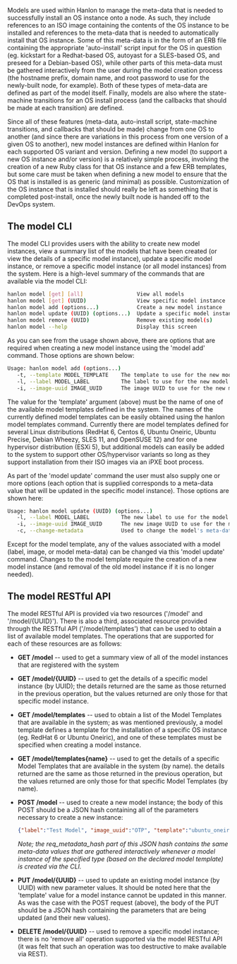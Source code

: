 Models are used within Hanlon to manage the meta-data that is needed to successfully install an OS instance onto a node. As such, they include references to an ISO image containing the contents of the OS instance to be installed and references to the meta-data that is needed to automatically install that OS instance. Some of this meta-data is in the form of an ERB file containing  the appropriate 'auto-install' script input for the OS in question (eg. kickstart for a Redhat-based OS, autoyast for a SLES-based OS, and preseed for a Debian-based OS), while other parts of this meta-data must be gathered interactively from the user during the model creation process (the hostname prefix, domain name, and root password to use for the newly-built node, for example). Both of these types of meta-data are defined as part of the model itself. Finally, models  are also where the state-machine transitions for an OS install process (and the callbacks that should be made at each transition) are defined.

Since all of these features (meta-data, auto-install script, state-machine transitions, and callbacks that should be made) change from one OS to another (and since there are variations in this process from one version of a given OS to another), new model instances are defined within Hanlon for each supported OS variant and version. Defining a new model (to support a new OS instance and/or version) is a relatively simple process, involving the creation of a new Ruby class for that OS instance and a few ERB templates, but some care must be taken when defining a new model to ensure that the OS that is installed is as generic (and minimal) as possible. Customization of the OS instance that is installed should really be left as something that is completed post-install, once the newly built node is handed off to the DevOps system.

## The model CLI

The model CLI provides users with the ability to create new model instances, view a summary list of the models that have been created (or view the details of a specific model instance), update a specific model instance, or remove a specific model instance (or all model instances) from the system. Here is a high-level summary of the commands that are available via the model CLI:
```bash
hanlon model [get] [all]                 View all models
hanlon model [get] (UUID)                View specific model instance
hanlon model add (options...)            Create a new model instance
hanlon model update (UUID) (options...)  Update a specific model instance
hanlon model remove (UUID)               Remove existing model(s)
hanlon model --help                      Display this screen
```
As you can see from the usage shown above, there are options that are required when creating a new model instance using the 'model add' command. Those options are shown below:
```bash
Usage: hanlon model add (options...)
   -t, --template MODEL_TEMPLATE    The template to use for the new model.
   -l, --label MODEL_LABEL          The label to use for the new model.
   -i, --image-uuid IMAGE_UUID      The image UUID to use for the new model.
```
The value for the 'template' argument (above) must be the name of one of the available model templates defined in the system. The names of the currently defined model templates can be easily obtained using the  hanlon model templates command. Currently there are model templates defined for several Linux distributions (RedHat 6, Centos 6, Ubuntu Oneiric, Ubuntu Precise, Debian Wheezy, SLES 11, and OpenSUSE 12) and for one hypervisor distribution (ESXi 5), but additional models can easily be added to the system to support other OS/hypervisor variants so long as they support installation from their ISO images via an iPXE boot process.

As part of the 'model update' command the user must also supply one or more options (each option that is supplied corresponds to a meta-data value that will be updated in the specific model instance). Those options are shown here:
```bash
Usage: hanlon model update (UUID) (options...)
   -l, --label MODEL_LABEL          The new label to use for the model.
   -i, --image-uuid IMAGE_UUID      The new image UUID to use for the model.
   -c, --change-metadata            Used to change the model's meta-data
```
Except for the model template, any of the values associated with a model (label, image, or model meta-data) can be changed via this 'model update' command. Changes to the model template require the creation of a new model instance (and removal of the old model instance if it is no longer needed).

## The model RESTful API

The model RESTful API is provided via two resources ('/model' and '/model/{UUID}'). There is also a third, associated resource provided through the RESTful API ('/model/templates') that can be used to obtain a list of available model templates. The operations that are supported for each of these resources are as follows:

* **GET /model** -- used to get a summary view of all of the model instances that are registered with the system
* **GET /model/{UUID}** -- used to get the details of a specific model instance (by UUID); the details returned are the same as those returned in the previous operation, but the values returned are only those for that specific model instance.
* **GET /model/templates** -- used to obtain a list of the Model Templates that are available in the system; as was mentioned previously, a model template defines a template for the installation of a specific OS instance (eg. RedHat 6 or Ubuntu Oneiric), and one of these templates must be specified when creating a model instance.
* **GET /model/templates{name}** -- used to get the details of a specific Model Templates that are available in the system (by name). the details returned are the same as those returned in the previous operation, but the values returned are only those for that specific Model Templates (by name).
* **POST /model** -- used to create a new model instance; the body of this POST should be a JSON hash containing all of the parameters necessary to create a new instance:

    ```json
    {"label":"Test Model", "image_uuid":"OTP", "template":"ubuntu_oneiric", "req_metadata_hash":{"hostname_prefix":"test","domainname":"testdomain.com","root_password":"test4321"}}
    ```

    *Note; the req_metadata_hash part of this JSON hash contains the same meta-data values that are gathered interactively whenever a model instance of the specified type (based on the declared model template) is created via the CLI.*
* **PUT /model/{UUID}** -- used to update an existing model instance (by UUID) with new parameter values. It should be noted here that the 'template' value for a model instance cannot be updated in this manner. As was the case with the POST request (above), the body of the PUT should be a JSON hash containing the parameters that are being updated (and their new values).
* **DELETE /model/{UUID}** -- used to remove a specific model instance; there is no 'remove all' operation supported via the model RESTful API (it was felt that such an operation was too destructive to make available via REST).
